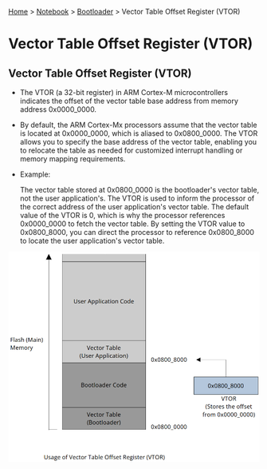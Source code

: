<a href="../../">Home</a> > <a href="../notebook">Notebook</a> > <a href="./">Bootloader</a> > Vector Table Offset Register (VTOR)

# Vector Table Offset Register (VTOR)



## Vector Table Offset Register (VTOR)

* The VTOR (a 32-bit register) in ARM Cortex-M microcontrollers indicates the offset of the vector table base address from memory address 0x0000_0000.

* By default, the ARM Cortex-Mx processors assume that the vector table is located at 0x0000_0000, which is aliased to 0x0800_0000. The VTOR allows you to specify the base address of the vector table, enabling you to relocate the table as needed for customized interrupt handling or memory mapping requirements.

* Example:

  The vector table stored at 0x0800_0000 is the bootloader's vector table, not the user application's. The VTOR is used to inform the processor of the correct address of the user application's vector table. The default  value of the VTOR is 0, which is why the processor references 0x0000_0000 to fetch the vector table. By setting the VTOR value to  0x0800_8000, you can direct the processor to reference 0x0800_8000 to  locate the user application's vector table.



<img src="./img/usage-of-vector-table-offset-register.png" alt="usage-of-vector-table-offset-register" width="700">
